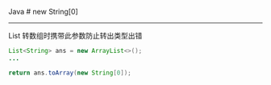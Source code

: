 Java # new String[0]

---

List 转数组时携带此参数防止转出类型出错

```java
List<String> ans = new ArrayList<>();
...

return ans.toArray(new String[0]);
```